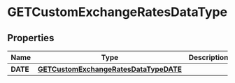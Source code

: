 
# GETCustomExchangeRatesDataType

## Properties
Name | Type | Description | Notes
------------ | ------------- | ------------- | -------------
**DATE** | [**GETCustomExchangeRatesDataTypeDATE**](GETCustomExchangeRatesDataTypeDATE.md) |  |  [optional]



